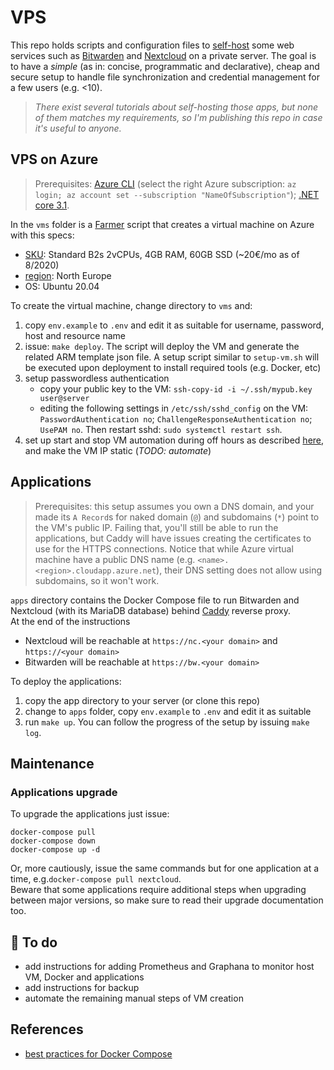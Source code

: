 # VPS

This repo holds scripts and configuration files to [self-host] some web services
such as [Bitwarden] and [Nextcloud] on a private server.
The goal is to have a *simple* (as in: concise, programmatic and declarative), 
cheap and secure setup to handle file synchronization
and credential management for a few users (e.g. <10).

> *There exist several tutorials about self-hosting those apps, 
but none of them matches my requirements, so I'm publishing this repo 
in case it's useful to anyone.*

## VPS on Azure

> Prerequisites: [Azure CLI][azure-cli] (select the right Azure subscription: 
`az login; az account set --subscription "NameOfSubscription"`);
[.NET core 3.1][dotnet-core].
  
In the `vms` folder is a [Farmer] script that creates a virtual machine 
on Azure with this specs:
 - [SKU][azure-vm-sku]: Standard B2s 2vCPUs, 4GB RAM, 60GB SSD (~20€/mo as of 8/2020)
 - [region][azure-regions]: North Europe
 - OS: Ubuntu 20.04

To create the virtual machine, change directory to `vms` and:
 1. copy `env.example` to `.env` and edit it as suitable for 
 username, password, host and resource name
 2. issue: `make deploy`. The script will deploy the VM and 
 generate the related ARM template json file. 
 A setup script similar to `setup-vm.sh` will be executed upon deployment 
 to install required tools (e.g. Docker, etc)
 3. setup passwordless authentication
    - copy your public key to the VM: `ssh-copy-id -i ~/.ssh/mypub.key user@server`
    - editing the following settings in `/etc/ssh/sshd_config` on the VM: `PasswordAuthentication no`;
    `ChallengeResponseAuthentication no`; `UsePAM no`.
    Then restart sshd: `sudo systemctl restart ssh`.
 4. set up start and stop VM automation during off hours as described [here][vm-automation], and make the VM IP static (*TODO: automate*)

## Applications

> Prerequisites:
this setup assumes you own a DNS domain, and your made its
`A Record`s for naked domain (`@`) and subdomains (`*`) 
point to the VM's public IP. 
Failing that, you'll still be able to run the applications, 
but Caddy will have issues creating the certificates to use 
for the HTTPS connections. 
Notice that while Azure virtual machine have a public DNS 
name (e.g. `<name>.<region>.cloudapp.azure.net`), their DNS setting 
does not allow using subdomains, so it won't work.

`apps` directory contains the Docker Compose file
to run Bitwarden and Nextcloud (with its MariaDB database) behind [Caddy] reverse proxy.  
At the end of the instructions 
 - Nextcloud will be reachable at `https://nc.<your domain>` and `https://<your domain>`
 - Bitwarden will be reachable at `https://bw.<your domain>`

To deploy the applications:
  1. copy the app directory to your server (or clone this repo)
  2. change to `apps` folder, copy `env.example` to `.env` and edit it as suitable 
  3. run `make up`. You can follow the progress of the setup by issuing `make log`.

## Maintenance

### Applications upgrade

To upgrade the applications just issue:

    docker-compose pull
    docker-compose down
    docker-compose up -d
  
Or, more cautiously, issue the same commands but for one application at a time, 
e.g.`docker-compose pull nextcloud`.  
Beware that some applications require additional steps when upgrading 
between major versions, so make sure to read their upgrade documentation too.

## :construction_worker: To do

 - add instructions for adding Prometheus and Graphana to monitor
 host VM, Docker and applications
 - add instructions for backup
 - automate the remaining manual steps of VM creation

## References

 - [best practices for Docker Compose][docker-compose]

 [azure-vm-sku]: https://docs.microsoft.com/en-us/azure/virtual-machines/sizes
 [azure-regions]: https://azure.microsoft.com/en-us/global-infrastructure/geographies/#overview
 [vm-automation]: https://docs.microsoft.com/en-us/azure/automation/automation-solution-vm-management-enable
 [bitwarden]: https://bitwarden.com/
 [nextcloud]: https://nextcloud.com/
 [self-host]: https://en.wikipedia.org/wiki/Self-hosting_(web_services)
 [azure-cli]: https://docs.microsoft.com/en-us/cli/azure/install-azure-cli?view=azure-cli-latest
 [dotnet-core]: https://dotnet.microsoft.com/download/dotnet-core/3.1
 [farmer]: https://compositionalit.github.io/farmer/
 [caddy]: https://caddyserver.com/
 [docker-compose]: https://nickjanetakis.com/blog/best-practices-around-production-ready-web-apps-with-docker-compose
